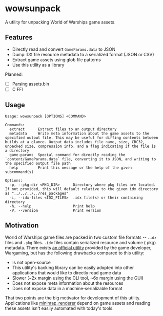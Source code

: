 # wowsunpack

A utility for unpacking World of Warships game assets.

## Features

- Directly read and convert `GameParams.data` to JSON
- Dump IDX file resource metadata to a serialized format (JSON or CSV)
- Extract game assets using glob file patterns
- Use this utility as a library

Planned:

- [ ] Parsing assets.bin
- [ ] C FFI

## Usage

```
Usage: wowsunpack [OPTIONS] <COMMAND>

Commands:
  extract      Extract files to an output directory
  metadata     Write meta information about the game assets to the specified output file. This may be useful for diffing contents between builds at a glance. Output data includes file name, size, CRC32, unpacked size, compression info, and a flag indicating if the file is a directory
  game-params  Special command for directly reading the `content/GameParams.data` file, converting it to JSON, and writing to the specified output file path
  help         Print this message or the help of the given subcommand(s)

Options:
  -p, --pkg-dir <PKG_DIR>      Directory where pkg files are located. If not provided, this will default relative to the given idx directory as "../../../../res_packages"
  -i, --idx-files <IDX_FILES>  .idx file(s) or their containing directory
  -h, --help                   Print help
  -V, --version                Print version
```

## Motivation

World of Warships game files are packed in two custom file formats -- `.idx` files and `.pkg` files. `.idx` files contain serialized resource and volume (.pkg) metadata. There exists [an official utility](https://forum.worldofwarships.com/topic/183662-all-wows-unpack-tool-unpack-game-client-resources/) provided by the game developer, Wargaming, but has the following drawbacks compared to this utility:

- Is not open-source
- This utility's backing library can be easily adopted into other applications that would like to directly read game data
- Slower (~2x margin using the CLI tool, ~6x margin using the GUI)
- Does not expose meta information about the resources
- Does not expose data in a machine-serializable format

That two points are the big motivator for development of this utility. Applications like [minimap_renderer](https://github.com/WoWs-Builder-Team/minimap_renderer) depend on game assets and reading these assets isn't easily automated with today's tools.